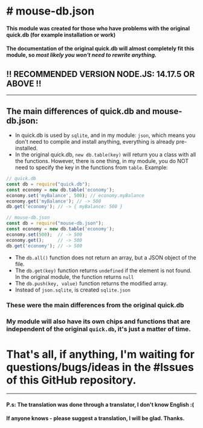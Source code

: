 # # mouse-db.json
#### This module was created for those who have problems with the original quick.db (for example installation or work)
#### The documentation of the original quick.db will almost completely fit this module, so ***most likely you won't need to rewrite anything.***
## !! RECOMMENDED VERSION NODE.JS: 14.17.5 OR ABOVE !!
---
## The main differences of quick.db and mouse-db.json:
- In quick.db is used by `sqlite`, and in my module: `json`, which means you don't need to compile and install anything, everything is already pre-installed.
- In the original quick.db, `new db.table(key)` will return you a class with all the functions. However, there is one thing, in my module, you do NOT need to specify the key in the functions from `table`. Example:
```js
// quick.db
const db = require("quick.db");
const economy = new db.table('economy'); 
economy.set('myBalance', 500); // economy.myBalance
economy.get('myBalance'); // -> 500
db.get('economy'); // -> { myBalance: 500 }
```
```js
// mouse-db.json
const db = require("mouse-db.json");
const economy = new db.table('economy'); 
economy.set(500);  // -> 500
economy.get();     // -> 500
db.get('economy'); // -> 500
```
- The `db.all()` function does not return an array, but a JSON object of the file.
- The `db.get(key)` function returns `undefined` if the element is not found. In the original module, the function returns `null`
- The `db.push(key, value)` function returns the modified array.
- Instead of `json.sqlite`, is created `sqlite.json`
### These were the main differences from the original quick.db
### My module will also have its own chips and functions that are independent of the original `quick.db`, it's just a matter of time.
# That's all, if anything, I'm waiting for questions/bugs/ideas in the #Issues of this GitHub repository.
---
#### P.s: The translation was done through a translator, I don't know English :(
#### If anyone knows - please suggest a translation, I will be glad. Thanks.